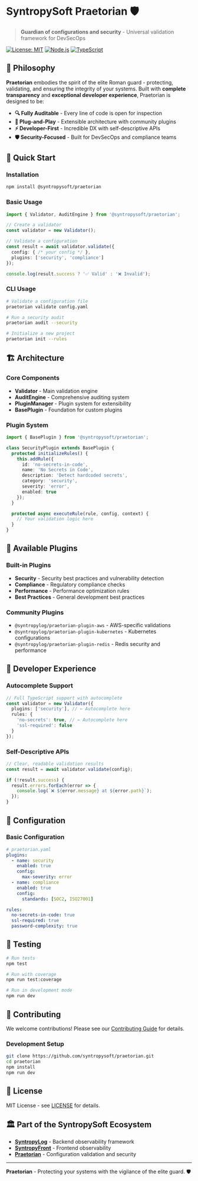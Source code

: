 # SyntropySoft Praetorian 🛡️

> **Guardian of configurations and security** - Universal validation framework for DevSecOps

[![License: MIT](https://img.shields.io/badge/License-MIT-yellow.svg)](https://opensource.org/licenses/MIT)
[![Node.js](https://img.shields.io/badge/node-%3E%3D18.0.0-brightgreen.svg)](https://nodejs.org/)
[![TypeScript](https://img.shields.io/badge/TypeScript-5.0-blue.svg)](https://www.typescriptlang.org/)

## 🎯 Philosophy

**Praetorian** embodies the spirit of the elite Roman guard - protecting, validating, and ensuring the integrity of your systems. Built with **complete transparency** and **exceptional developer experience**, Praetorian is designed to be:

- **🔍 Fully Auditable** - Every line of code is open for inspection
- **🔌 Plug-and-Play** - Extensible architecture with community plugins
- **⚡ Developer-First** - Incredible DX with self-descriptive APIs
- **🛡️ Security-Focused** - Built for DevSecOps and compliance teams

## 🚀 Quick Start

### Installation

```bash
npm install @syntropysoft/praetorian
```

### Basic Usage

```typescript
import { Validator, AuditEngine } from '@syntropysoft/praetorian';

// Create a validator
const validator = new Validator();

// Validate a configuration
const result = await validator.validate({
  config: { /* your config */ },
  plugins: ['security', 'compliance']
});

console.log(result.success ? '✅ Valid' : '❌ Invalid');
```

### CLI Usage

```bash
# Validate a configuration file
praetorian validate config.yaml

# Run a security audit
praetorian audit --security

# Initialize a new project
praetorian init --rules
```

## 🏗️ Architecture

### Core Components

- **Validator** - Main validation engine
- **AuditEngine** - Comprehensive auditing system
- **PluginManager** - Plugin system for extensibility
- **BasePlugin** - Foundation for custom plugins

### Plugin System

```typescript
import { BasePlugin } from '@syntropysoft/praetorian';

class SecurityPlugin extends BasePlugin {
  protected initializeRules() {
    this.addRule({
      id: 'no-secrets-in-code',
      name: 'No Secrets in Code',
      description: 'Detect hardcoded secrets',
      category: 'security',
      severity: 'error',
      enabled: true
    });
  }

  protected async executeRule(rule, config, context) {
    // Your validation logic here
  }
}
```

## 🔌 Available Plugins

### Built-in Plugins
- **Security** - Security best practices and vulnerability detection
- **Compliance** - Regulatory compliance checks
- **Performance** - Performance optimization rules
- **Best Practices** - General development best practices

### Community Plugins
- `@syntropylog/praetorian-plugin-aws` - AWS-specific validations
- `@syntropylog/praetorian-plugin-kubernetes` - Kubernetes configurations
- `@syntropylog/praetorian-plugin-redis` - Redis security and performance

## 🎨 Developer Experience

### Autocomplete Support
```typescript
// Full TypeScript support with autocomplete
const validator = new Validator({
  plugins: ['security'], // ← Autocomplete here
  rules: {
    'no-secrets': true, // ← Autocomplete here
    'ssl-required': false
  }
});
```

### Self-Descriptive APIs
```typescript
// Clear, readable validation results
const result = await validator.validate(config);

if (!result.success) {
  result.errors.forEach(error => {
    console.log(`❌ ${error.message} at ${error.path}`);
  });
}
```

## 🔧 Configuration

### Basic Configuration
```yaml
# praetorian.yaml
plugins:
  - name: security
    enabled: true
    config:
      max-severity: error
  - name: compliance
    enabled: true
    config:
      standards: [SOC2, ISO27001]

rules:
  no-secrets-in-code: true
  ssl-required: true
  password-complexity: true
```

## 🧪 Testing

```bash
# Run tests
npm test

# Run with coverage
npm run test:coverage

# Run in development mode
npm run dev
```

## 🤝 Contributing

We welcome contributions! Please see our [Contributing Guide](CONTRIBUTING.md) for details.

### Development Setup

```bash
git clone https://github.com/syntropysoft/praetorian.git
cd praetorian
npm install
npm run dev
```

## 📄 License

MIT License - see [LICENSE](LICENSE) for details.

## 🏛️ Part of the SyntropySoft Ecosystem

- **[SyntropyLog](https://github.com/syntropysoft/syntropylog)** - Backend observability framework
- **[SyntropyFront](https://github.com/syntropysoft/syntropyfront)** - Frontend observability
- **[Praetorian](https://github.com/syntropysoft/praetorian)** - Configuration validation and security

---

**Praetorian** - Protecting your systems with the vigilance of the elite guard. 🛡️ 